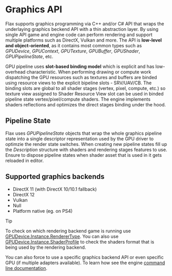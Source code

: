 # Graphics API

Flax supports graphics programming via C++ and/or C# API that wraps the underlaying graphics beckend API with a thin abstraction layer. By using single API game and engine code can perform rendering and support multiple platforms such as DirectX, Vulkan and more. The API is **low-level and object-oriented**, as it contains most common types such as *GPUDevice*, *GPUContext*, *GPUTexture*, *GPUBuffer*, *GPUShader*, *GPUPipelineState*, etc.

GPU pipeline uses **slot-based binding model** which is explicit and has low-overhead characteristic. When performing drawing or compute work dispatching the GPU resources such as textures and buffers are binded using resource views to the explicit bipeline slots - SRV/UAV/CB. The binding slots are global to all shader stages (vertex, pixel, compute, etc.) so texture view assigned to Shader Resource View slot can be used in binded pipeline state vertex/pixel/compute shaders. The engine implements shaders reflections and optimizes the direct stages binding under the hood.

## Pipeline State

Flax uses *GPUPipelineState* objects that wrap the whole graphics pipeline state into a single descriptor representation used by the GPU driver to optimzie the render state switches. When creating new pipeline states fill up the *Description* structure with shaders and rendering stages features to use. Ensure to dispose pipeline states when shader asset that is used in it gets reloaded in editor.

## Supported graphics backends

* DirectX 11 (with DirectX 10/10.1 fallback)
* DirectX 12
* Vulkan
* Null
* Platform native (eg. on PS4)

> [!TIP]
> To check on which rendering backend game is running use [GPUDevice.Instance.RendererType](https://docs.flaxengine.com/api/FlaxEngine.GPUDevice.html#FlaxEngine_Rendering_GPUDevice_RendererType). You can also use [GPUDevice.Instance.ShaderProfile](https://docs.flaxengine.com/api/FlaxEngine.GPUDevice.html#FlaxEngine_Rendering_GPUDevice_ShaderProfile) to check the shaders format that is being used by the rendering backend.

You can also force to use a specific graphics backend API or even specific GPU (if multiple adapters available). To learn how see the engine [command line documentation](../../editor/advanced/command-line-access.md).
